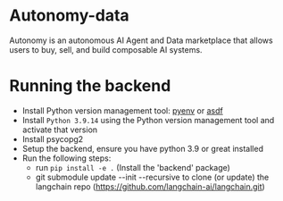 # Autonomy-data
Autonomy is an autonomous AI Agent and Data marketplace that allows users to buy, sell, and build composable AI systems.
# Running the backend
- Install Python version management tool: [pyenv](https://github.com/pyenv/pyenv) or [asdf](https://github.com/asdf-vm/asdf)
- Install `Python 3.9.14` using the Python version management tool and activate that version
- Install psycopg2
- Setup the backend, ensure you have python 3.9 or great installed
- Run the following steps:
  - run `pip install -e .` (Install the 'backend' package)
  - git submodule update --init --recursive to clone (or update) the langchain repo (https://github.com/langchain-ai/langchain.git)

